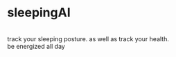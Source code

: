 # sleepingAI
<br>
track your sleeping posture. as well as track your health.
<br>
be energized all day
